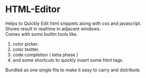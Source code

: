 # HTML-Editor

Helps to Quickly Edit html snippets along with css and javascript.<br>
Shows result in realtime in adjacent windows.<br>
Comes with some builtin tools like.<ol>
	<li> color picker.</li>
	<li> color testter.</li>
	<li> code completion ( beta phase )</li>
	<li >and some shortcuts to quickly insert some html tags.</li> </ol>
Bundled as one single file to make it easy to carry and distribute.
